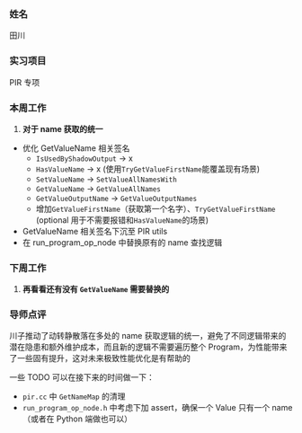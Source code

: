 ### 姓名

田川

### 实习项目

PIR 专项

### 本周工作

1. **对于 name 获取的统一**
  - 优化 GetValueName 相关签名
     * `IsUsedByShadowOutput` -> x
     * `HasValueName` -> x (使用`TryGetValueFirstName`能覆盖现有场景)
     * `SetValueName` -> `SetValueAllNamesWith`
     * `GetValueName` -> `GetValueAllNames`
     * `GetValueOutputName` -> `GetValueOutputNames`
     * 增加`GetValueFirstName`（获取第一个名字）、`TryGetValueFirstName` (optional 用于不需要报错和`HasValueName`的场景)
  - GetValueName 相关签名下沉至 PIR utils
  - 在 run_program_op_node 中替换原有的 name 查找逻辑


### 下周工作

1. **再看看还有没有 `GetValueName` 需要替换的**

### 导师点评

川子推动了动转静散落在多处的 name 获取逻辑的统一，避免了不同逻辑带来的潜在隐患和额外维护成本，而且新的逻辑不需要遍历整个 Program，为性能带来了一些固有提升，这对未来极致性能优化是有帮助的

一些 TODO 可以在接下来的时间做一下：

- `pir.cc` 中 `GetNameMap` 的清理
- `run_program_op_node.h` 中考虑下加 assert，确保一个 Value 只有一个 name（或者在 Python 端做也可以）
